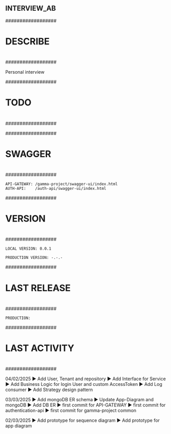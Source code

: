 ## INTERVIEW_AB

##################
#
# DESCRIBE
#
##################

Personal interview

##################
#
# TODO
#
##################



##################
#
# SWAGGER
#
##################

	API-GATEWAY: /gamma-project/swagger-ui/index.html
	AUTH-API:    /auth-api/swagger-ui/index.html

##################
#
# VERSION
#
##################

	LOCAL VERSION: 0.0.1
	
	PRODUCTION VERSION: -.-.-
 
##################
#
# LAST RELEASE
#
##################

	PRODUCTION: 

##################
#
# LAST ACTIVITY
#
##################

04/02/2025
► Add User, Tenant and repository
► Add Interface for Service 
► Add Business Logic for login User and custom AccessToken
► Add Log consumer 
► Add Strategy design pattern

03/03/2025
► Add mongoDB ER schema 
► Update App-Diagram and mongoDB
► Add DB ER 
► first commit for API-GATEWAY
► first commit for authentication-api
► first commit for gamma-project common 

02/03/2025
► Add prototype for sequence diagram
► Add prototype for app diagram
